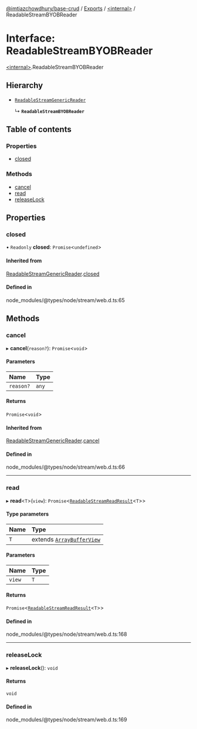 [@imtiazchowdhury/base-crud](../README.md) / [Exports](../modules.md) / [\<internal\>](../modules/internal_.md) / ReadableStreamBYOBReader

# Interface: ReadableStreamBYOBReader

[\<internal\>](../modules/internal_.md).ReadableStreamBYOBReader

## Hierarchy

- [`ReadableStreamGenericReader`](internal_.ReadableStreamGenericReader.md)

  ↳ **`ReadableStreamBYOBReader`**

## Table of contents

### Properties

- [closed](internal_.ReadableStreamBYOBReader.md#closed)

### Methods

- [cancel](internal_.ReadableStreamBYOBReader.md#cancel)
- [read](internal_.ReadableStreamBYOBReader.md#read)
- [releaseLock](internal_.ReadableStreamBYOBReader.md#releaselock)

## Properties

### closed

• `Readonly` **closed**: `Promise`\<`undefined`\>

#### Inherited from

[ReadableStreamGenericReader](internal_.ReadableStreamGenericReader.md).[closed](internal_.ReadableStreamGenericReader.md#closed)

#### Defined in

node_modules/@types/node/stream/web.d.ts:65

## Methods

### cancel

▸ **cancel**(`reason?`): `Promise`\<`void`\>

#### Parameters

| Name | Type |
| :------ | :------ |
| `reason?` | `any` |

#### Returns

`Promise`\<`void`\>

#### Inherited from

[ReadableStreamGenericReader](internal_.ReadableStreamGenericReader.md).[cancel](internal_.ReadableStreamGenericReader.md#cancel)

#### Defined in

node_modules/@types/node/stream/web.d.ts:66

___

### read

▸ **read**\<`T`\>(`view`): `Promise`\<[`ReadableStreamReadResult`](../modules/internal_.md#readablestreamreadresult)\<`T`\>\>

#### Type parameters

| Name | Type |
| :------ | :------ |
| `T` | extends [`ArrayBufferView`](internal_.ArrayBufferView.md) |

#### Parameters

| Name | Type |
| :------ | :------ |
| `view` | `T` |

#### Returns

`Promise`\<[`ReadableStreamReadResult`](../modules/internal_.md#readablestreamreadresult)\<`T`\>\>

#### Defined in

node_modules/@types/node/stream/web.d.ts:168

___

### releaseLock

▸ **releaseLock**(): `void`

#### Returns

`void`

#### Defined in

node_modules/@types/node/stream/web.d.ts:169
